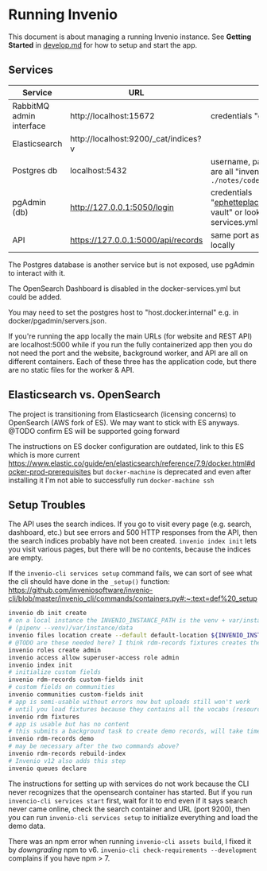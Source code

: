 # Running Invenio

This document is about managing a running Invenio instance. See **Getting Started** in [develop.md](develop.md) for how to setup and start the app.

## Services

| Service | URL | Notes |
|---------|-----|-------|
| RabbitMQ admin interface | http://localhost:15672 | credentials "guest/guest"
| Elasticsearch | http://localhost:9200/_cat/indices?v |
| Postgres db | localhost:5432 | username, password, & db name are all "invenio-vault", run `./notes/code-samples/dbconnect`
| pgAdmin (db) | http://127.0.0.1:5050/login | credentials "ephetteplace@cca.edu/invenio-vault" or look in docker-services.yml
| API | https://127.0.0.1:5000/api/records | same port as app if running locally

The Postgres database is another service but is not exposed, use pgAdmin to interact with it.

The OpenSearch Dashboard is disabled in the docker-services.yml but could be added.

You may need to set the postgres host to "host.docker.internal" e.g. in docker/pgadmin/servers.json.

If you're running the app locally the main URLs (for website and REST API) are localhost:5000 while if you run the fully containerized app then you do not need the port and the website, background worker, and API are all on different containers. Each of these three has the application code, but there are no static files for the worker & API.

## Elasticsearch vs. OpenSearch

The project is transitioning from Elasticsearch (licensing concerns) to OpenSearch (AWS fork of ES). We may want to stick with ES anyways. @TODO confirm ES will be supported going forward

The instructions on ES docker configuration are outdated, link to this ES which is more current https://www.elastic.co/guide/en/elasticsearch/reference/7.9/docker.html#docker-prod-prerequisites but `docker-machine` is deprecated and even after installing it I'm not able to successfully run `docker-machine ssh`

## Setup Troubles

The API uses the search indices. If you go to visit every page (e.g. search, dashboard, etc.) but see errors and 500 HTTP responses from the API, then the search indices probably have not been created. `invenio index init` lets you visit various pages, but there will be no contents, because the indices are empty.

If the `invenio-cli services setup` command fails, we can sort of see what the cli should have done in the `_setup()` function: https://github.com/inveniosoftware/invenio-cli/blob/master/invenio_cli/commands/containers.py#:~:text=def%20_setup

```sh
invenio db init create
# on a local instance the INVENIO_INSTANCE_PATH is the venv + var/instance/data so
# (pipenv --venv)/var/instance/data
invenio files location create --default default-location ${INVENIO_INSTANCE_PATH}/data
# @TODO are these needed here? I think rdm-records fixtures creates them
invenio roles create admin
invenio access allow superuser-access role admin
invenio index init
# initialize custom fields
invenio rdm-records custom-fields init
# custom fields on communities
invenio communities custom-fields init
# app is semi-usable without errors now but uploads still won't work
# until you load fixtures because they contains all the vocabs (resource types, subjects, etc.)
invenio rdm fixtures
# app is usable but has no content
# this submits a background task to create demo records, will take time
invenio rdm-records demo
# may be necessary after the two commands above?
invenio rdm-records rebuild-index
# Invenio v12 also adds this step
invenio queues declare
```

The instructions for setting up with services do not work because the CLI never recognizes that the opensearch container has started. But if you run `invencio-cli services start` first, wait for it to end even if it says search never came online, check the search container and URL (port 9200), then you can run `invenio-cli services setup` to initialize everything and load the demo data.

There was an npm error when running `invenio-cli assets build`, I fixed it by _downgrading_ npm to v6. `invenio-cli check-requirements --development` complains if you have npm > 7.
